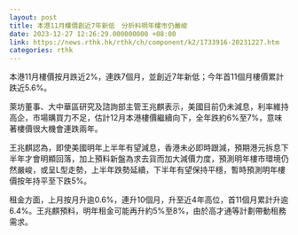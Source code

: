 ```yaml
---
layout: post
title: 本港11月樓價創近7年新低　分析料明年樓市仍嚴峻
date: 2023-12-27 12:26:29.000000000 +08:00
link: https://news.rthk.hk/rthk/ch/component/k2/1733916-20231227.htm
categories: rthk
---
```


本港11月樓價按月跌近2%，連跌7個月，並創近7年新低；今年首11個月樓價累計跌近5.6%。

萊坊董事、大中華區研究及諮詢部主管王兆麒表示，美國目前仍未減息，利率維持高企，市場購買力不足，估計12月本港樓價繼續向下，全年跌約6%至7%，意味著樓價很大機會連跌兩年。

王兆麒認為，即使美國明年上半年有望減息，香港未必即時跟減，預期港元拆息下半年才會明顯回落，加上預料新盤為求去貨而加大減價力度，預測明年樓市環境仍然嚴峻，或呈L型走勢，上半年跌勢延續，下半年有望保持平穩，暫時預測明年樓價按年持平至下跌5%。

租金方面，上月按月升逾0.6%，連升10個月，升至近4年高位，首11個月累計升逾6.4%。王兆麒預料，明年租金可能再升約5%至8%，由於高才通等計劃帶動租務需求。
